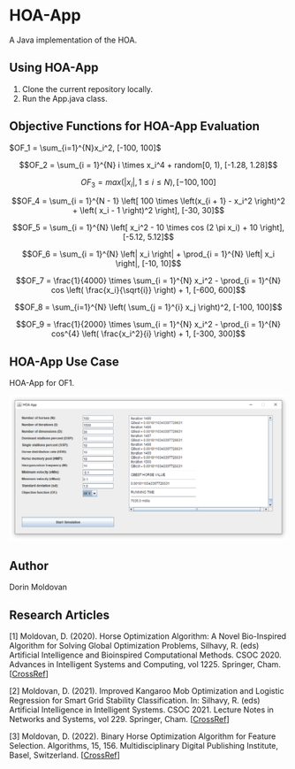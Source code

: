# HOA-App

A Java implementation of the HOA.

## Using HOA-App

1. Clone the current repository locally.
2. Run the App.java class.

## Objective Functions for HOA-App Evaluation

$OF_1 = \sum_{i=1}^{N}x_i^2, [-100, 100]$

$$OF_2 = \sum_{i = 1}^{N} i \times x_i^4 + random[0, 1), [-1.28, 1.28]$$

$$OF_3 = max(\left| x_i\right|, 1 \le i \le N), [-100, 100]$$

$$OF_4 = \sum_{i = 1}^{N - 1} \left[ 100 \times \left(x_{i + 1} - x_i^2 \right)^2 + \left( x_i - 1 \right)^2 \right], [-30, 30]$$

$$OF_5 = \sum_{i = 1}^{N} \left[ x_i^2 - 10 \times cos (2 \pi x_i) + 10 \right], [-5.12, 5.12]$$

$$OF_6 = \sum_{i = 1}^{N} \left| x_i \right| + \prod_{i = 1}^{N} \left| x_i \right|, [-10, 10]$$

$$OF_7 = \frac{1}{4000} \times \sum_{i = 1}^{N} x_i^2 - \prod_{i = 1}^{N} cos \left( \frac{x_i}{\sqrt{i}} \right) + 1, [-600, 600]$$

$$OF_8 = \sum_{i=1}^{N} \left( \sum_{j = 1}^{i} x_j \right)^2, [-100, 100]$$

$$OF_9 = \frac{1}{2000} \times \sum_{i = 1}^{N} x_i^2 - \prod_{i = 1}^{N} cos^{4} \left( \frac{x_i^2}{i} \right) + 1, [-300, 300]$$

## HOA-App Use Case

HOA-App for OF1.

![HOA-App Snapshot](hoa_app_snapshot.PNG?raw=true "Title")

## Author

Dorin Moldovan

## Research Articles

[1] Moldovan, D. (2020). Horse Optimization Algorithm: A Novel Bio-Inspired Algorithm for Solving Global Optimization Problems, Silhavy, R. (eds) Artificial Intelligence and Bioinspired Computational Methods. CSOC 2020. Advances in Intelligent Systems and Computing, vol 1225. Springer, Cham. [[CrossRef](https://link.springer.com/chapter/10.1007/978-3-030-51971-1_16)]

[2] Moldovan, D. (2021). Improved Kangaroo Mob Optimization and Logistic Regression for Smart Grid Stability Classification. In: Silhavy, R. (eds) Artificial Intelligence in Intelligent Systems. CSOC 2021. Lecture Notes in Networks and Systems, vol 229. Springer, Cham. [[CrossRef](https://link.springer.com/chapter/10.1007/978-3-030-77445-5_44)]

[3] Moldovan, D. (2022). Binary Horse Optimization Algorithm for Feature Selection. Algorithms, 15, 156. Multidisciplinary Digital Publishing Institute, Basel, Switzerland. [[CrossRef](https://www.mdpi.com/1999-4893/15/5/156)]